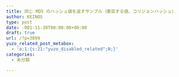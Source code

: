 ```yaml
---
title: 同じ MD5 のハッシュ値を返すサンプル（衝突する値、コリジョンハッシュ）
author: KEINOS
type: post
date: -001-11-30T00:00:00+00:00
draft: true
url: /?p=3899
yuzo_related_post_metabox:
  - 'a:1:{s:21:"yuzo_disabled_related";N;}'
categories:
  - 未分類

---
```

